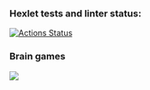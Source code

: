 ### Hexlet tests and linter status:
[![Actions Status](https://github.com/vit-tolokonnikov/php-project-45/workflows/hexlet-check/badge.svg)](https://github.com/vit-tolokonnikov/php-project-45/actions)

<h3>Brain games</h3>
<a href="https://asciinema.org/a/VAgz9bCXiIFwOe6eVQXF2sqEA" target="_blank"><img src="https://asciinema.org/a/VAgz9bCXiIFwOe6eVQXF2sqEA.svg" /></a>
